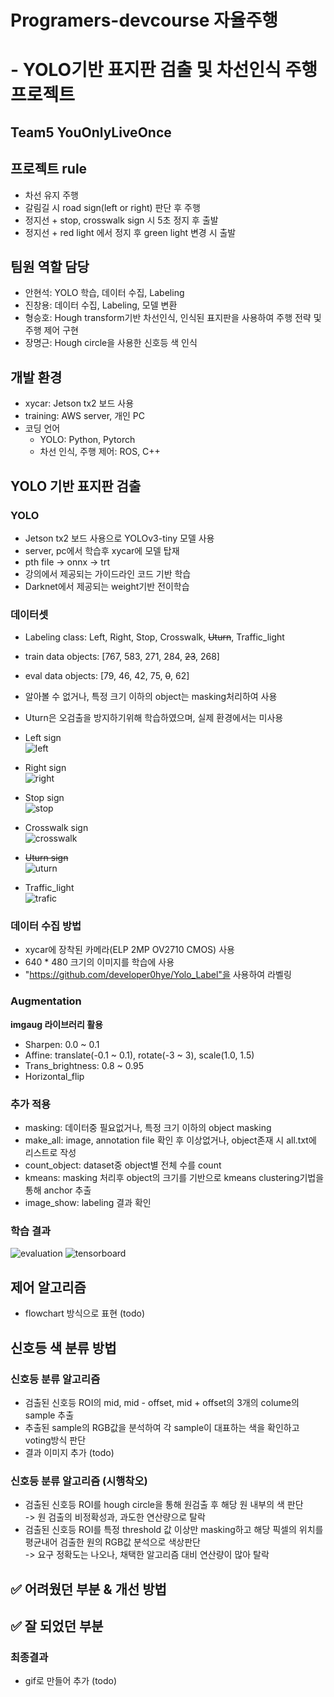 # Programers-devcourse 자율주행
# - YOLO기반 표지판 검출 및 차선인식 주행 프로젝트  

## Team5 YouOnlyLiveOnce
## 프로젝트 rule
- 차선 유지 주행
- 갈림길 시 road sign(left or right) 판단 후 주행
- 정지선 + stop, crosswalk sign 시 5초 정지 후 출발
- 정지선 + red light 에서 정지 후 green light 변경 시 출발

## 팀원 역할 담당
- 안현석: YOLO 학습, 데이터 수집, Labeling
- 진창용: 데이터 수집, Labeling, 모델 변환
- 형승호: Hough transform기반 차선인식, 인식된 표지판을 사용하여 주행 전략 및 주행 제어 구현
- 장명근: Hough circle을 사용한 신호등 색 인식 

## 개발 환경
- xycar: Jetson tx2 보드 사용
- training: AWS server, 개인 PC
- 코딩 언어
  - YOLO: Python, Pytorch
  - 차선 인식, 주행 제어: ROS, C++

## YOLO 기반 표지판 검출
### YOLO
- Jetson tx2 보드 사용으로 YOLOv3-tiny 모델 사용
- server, pc에서 학습후 xycar에 모델 탑재
- pth file -> onnx -> trt
- 강의에서 제공되는 가이드라인 코드 기반 학습
- Darknet에서 제공되는 weight기반 전이학습

### 데이터셋
- Labeling class: Left, Right, Stop, Crosswalk, ~~Uturn~~, Traffic_light  
- train data objects: [767, 583, 271, 284, ~~23~~, 268]  
- eval data objects: [79, 46, 42, 75, ~~0~~, 62]   
- 알아볼 수 없거나, 특정 크기 이하의 object는 masking처리하여 사용  
- Uturn은 오검출을 방지하기위해 학습하였으며, 실제 환경에서는 미사용
- Left sign  
![left](https://user-images.githubusercontent.com/42567320/215160123-76c039d4-3ebb-41cb-a5da-c167fa74ff71.png)

- Right sign  
![right](https://user-images.githubusercontent.com/42567320/215160139-0e901690-72b8-41a5-8b06-e89b47acccc4.png)

- Stop sign  
![stop](https://user-images.githubusercontent.com/42567320/215160166-0289b56f-b245-4d65-a0d2-ade6162c8e47.png)

- Crosswalk sign  
![crosswalk](https://user-images.githubusercontent.com/42567320/215160219-b6f91f9b-95b8-4e37-b521-284584e2547c.png)

- ~~Uturn sign~~  
![uturn](https://user-images.githubusercontent.com/42567320/215160241-20824526-6971-417d-9cfb-fc4af4080829.png)

- Traffic_light  
![trafic](https://user-images.githubusercontent.com/42567320/215160258-60707c09-f568-4c56-a6a9-d4e75a14a182.png)


### 데이터 수집 방법
- xycar에 장착된 카메라(ELP 2MP OV2710 CMOS) 사용
- 640 * 480 크기의 이미지를 학습에 사용
- "https://github.com/developer0hye/Yolo_Label"을 사용하여 라벨링 

### Augmentation  
**imgaug 라이브러리 활용**  
- Sharpen: 0.0 ~ 0.1  
- Affine: translate(-0.1 ~ 0.1), rotate(-3 ~ 3), scale(1.0, 1.5)  
- Trans_brightness: 0.8 ~ 0.95  
- Horizontal_flip  

### 추가 적용
- masking: 데이터중 필요없거나, 특정 크기 이하의 object masking  
- make_all: image, annotation file 확인 후 이상없거나, object존재 시 all.txt에 리스트로 작성   
- count_object: dataset중 object별 전체 수를 count  
- kmeans: masking 처리후 object의 크기를 기반으로 kmeans clustering기법을 통해 anchor 추출  
- image_show: labeling 결과 확인  


### 학습 결과
![evaluation](https://user-images.githubusercontent.com/42567320/215160737-7ac445b2-d397-4769-8892-e00396903fb9.png)
![tensorboard](https://user-images.githubusercontent.com/42567320/215160297-05a0b4e5-a69b-4125-8534-ca884e95c5f3.png)

## 제어 알고리즘
- flowchart 방식으로 표현 (todo)

## 신호등 색 분류 방법
### 신호등 분류 알고리즘
- 검출된 신호등 ROI의 mid, mid - offset, mid + offset의 3개의 colume의 sample 추출  
- 추출된 sample의 RGB값을 분석하여 각 sample이 대표하는 색을 확인하고 voting방식 판단  
- 결과 이미지 추가 (todo)

### 신호등 분류 알고리즘 (시행착오)
- 검출된 신호등 ROI를 hough circle을 통해 원검출 후 해당 원 내부의 색 판단  
  -> 원 검출의 비정확성과, 과도한 연산량으로 탈락 
- 검출된 신호등 ROI를 특정 threshold 값 이상만 masking하고 해당 픽셀의 위치를 평균내어 검출한 원의 RGB값 분석으로 색상판단  
  -> 요구 정확도는 나오나, 채택한 알고리즘 대비 연산량이 많아 탈락

## **✅ 어려웠던 부분 & 개선 방법**
## **✅ 잘 되었던 부분**

### 최종결과
 - gif로 만들어 추가 (todo)
